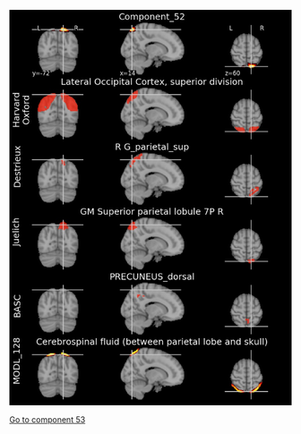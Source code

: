 


![52](preliminary/52.jpg "Component 52")

[Go to component 53](https://parietal-inria.github.io/MODL_atlas/1024/53 "Component 53")